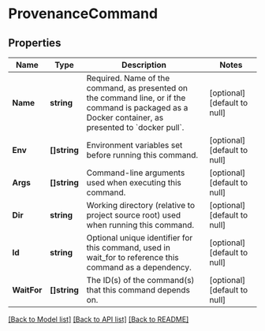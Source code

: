 # ProvenanceCommand

## Properties
Name | Type | Description | Notes
------------ | ------------- | ------------- | -------------
**Name** | **string** | Required. Name of the command, as presented on the command line, or if the command is packaged as a Docker container, as presented to &#x60;docker pull&#x60;. | [optional] [default to null]
**Env** | **[]string** | Environment variables set before running this command. | [optional] [default to null]
**Args** | **[]string** | Command-line arguments used when executing this command. | [optional] [default to null]
**Dir** | **string** | Working directory (relative to project source root) used when running this command. | [optional] [default to null]
**Id** | **string** | Optional unique identifier for this command, used in wait_for to reference this command as a dependency. | [optional] [default to null]
**WaitFor** | **[]string** | The ID(s) of the command(s) that this command depends on. | [optional] [default to null]

[[Back to Model list]](../README.md#documentation-for-models) [[Back to API list]](../README.md#documentation-for-api-endpoints) [[Back to README]](../README.md)


